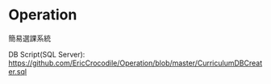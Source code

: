 # Operation
簡易選課系統

DB Script(SQL Server): https://github.com/EricCrocodile/Operation/blob/master/CurriculumDBCreater.sql

